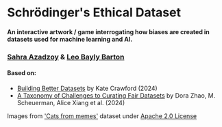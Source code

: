 # Schrödinger's Ethical Dataset

#### An interactive artwork / game interrogating how biases are created in datasets used for machine learning and AI.

### [Sahra Azadzoy](https://www.instagram.com/sahra.azd/) & [Leo Bayly Barton](https://www.leobaylybarton.com)

#### Based on:

- [Building Better Datasets](https://arxiv.org/pdf/2409.00252) by Kate Crawford (2024)
- [A Taxonomy of Challenges to Curating Fair Datasets](https://www.semanticscholar.org/paper/A-Taxonomy-of-Challenges-to-Curating-Fair-Datasets-Zhao-Scheuerman/052e971db7ec9202c5ff91e8bf25e4d9059d463d) by Dora Zhao, M. Scheuerman, Alice Xiang et al. (2024)

Images from ['Cats from memes'](https://www.kaggle.com/datasets/vekosek/cats-from-memes) dataset under [Apache 2.0 License](https://www.apache.org/licenses/LICENSE-2.0)
